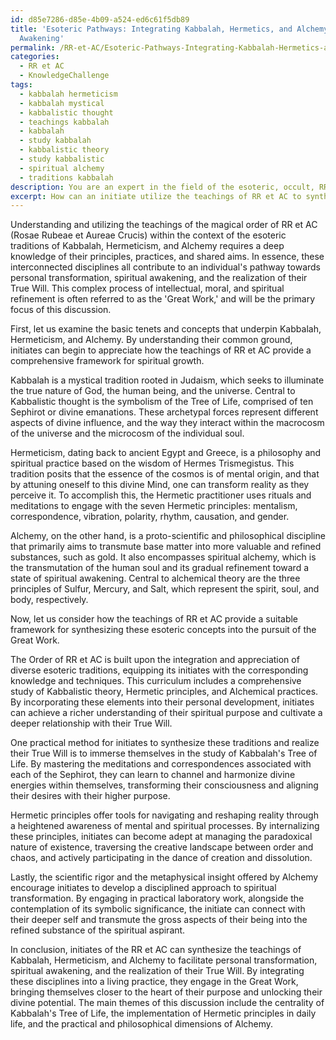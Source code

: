 ```yaml
---
id: d85e7286-d85e-4b09-a524-ed6c61f5db89
title: 'Esoteric Pathways: Integrating Kabbalah, Hermetics, and Alchemy for Spiritual
  Awakening'
permalink: /RR-et-AC/Esoteric-Pathways-Integrating-Kabbalah-Hermetics-and-Alchemy-for-Spiritual-Awakening/
categories:
  - RR et AC
  - KnowledgeChallenge
tags:
  - kabbalah hermeticism
  - kabbalah mystical
  - kabbalistic thought
  - teachings kabbalah
  - kabbalah
  - study kabbalah
  - kabbalistic theory
  - study kabbalistic
  - spiritual alchemy
  - traditions kabbalah
description: You are an expert in the field of the esoteric, occult, RR et AC and Education. You are a writer of tests, challenges, books and deep knowledge on RR et AC for initiates and students to gain deep insights and understanding from. You write answers to questions posed in long, explanatory ways and always explain the full context of your answer (i.e., related concepts, formulas, examples, or history), as well as the step-by-step thinking process you take to answer the challenges. Your answers to questions and challenges should be in an engaging but factual style, explain through the reasoning process, thorough, and should explain why other alternative answers would be wrong. Summarize the key themes, ideas, and conclusions at the end.
excerpt: How can an initiate utilize the teachings of RR et AC to synthesize the esoteric concepts of Kabbalah, Hermeticism, and Alchemy in the process of personal transformation, spiritual awakening, and the realization of one's True Will?
---
```

Understanding and utilizing the teachings of the magical order of RR et AC (Rosae Rubeae et Aureae Crucis) within the context of the esoteric traditions of Kabbalah, Hermeticism, and Alchemy requires a deep knowledge of their principles, practices, and shared aims. In essence, these interconnected disciplines all contribute to an individual's pathway towards personal transformation, spiritual awakening, and the realization of their True Will. This complex process of intellectual, moral, and spiritual refinement is often referred to as the 'Great Work,' and will be the primary focus of this discussion.

First, let us examine the basic tenets and concepts that underpin Kabbalah, Hermeticism, and Alchemy. By understanding their common ground, initiates can begin to appreciate how the teachings of RR et AC provide a comprehensive framework for spiritual growth.

Kabbalah is a mystical tradition rooted in Judaism, which seeks to illuminate the true nature of God, the human being, and the universe. Central to Kabbalistic thought is the symbolism of the Tree of Life, comprised of ten Sephirot or divine emanations. These archetypal forces represent different aspects of divine influence, and the way they interact within the macrocosm of the universe and the microcosm of the individual soul.

Hermeticism, dating back to ancient Egypt and Greece, is a philosophy and spiritual practice based on the wisdom of Hermes Trismegistus. This tradition posits that the essence of the cosmos is of mental origin, and that by attuning oneself to this divine Mind, one can transform reality as they perceive it. To accomplish this, the Hermetic practitioner uses rituals and meditations to engage with the seven Hermetic principles: mentalism, correspondence, vibration, polarity, rhythm, causation, and gender.

Alchemy, on the other hand, is a proto-scientific and philosophical discipline that primarily aims to transmute base matter into more valuable and refined substances, such as gold. It also encompasses spiritual alchemy, which is the transmutation of the human soul and its gradual refinement toward a state of spiritual awakening. Central to alchemical theory are the three principles of Sulfur, Mercury, and Salt, which represent the spirit, soul, and body, respectively.

Now, let us consider how the teachings of RR et AC provide a suitable framework for synthesizing these esoteric concepts into the pursuit of the Great Work. 

The Order of RR et AC is built upon the integration and appreciation of diverse esoteric traditions, equipping its initiates with the corresponding knowledge and techniques. This curriculum includes a comprehensive study of Kabbalistic theory, Hermetic principles, and Alchemical practices. By incorporating these elements into their personal development, initiates can achieve a richer understanding of their spiritual purpose and cultivate a deeper relationship with their True Will.

One practical method for initiates to synthesize these traditions and realize their True Will is to immerse themselves in the study of Kabbalah's Tree of Life. By mastering the meditations and correspondences associated with each of the Sephirot, they can learn to channel and harmonize divine energies within themselves, transforming their consciousness and aligning their desires with their higher purpose.

Hermetic principles offer tools for navigating and reshaping reality through a heightened awareness of mental and spiritual processes. By internalizing these principles, initiates can become adept at managing the paradoxical nature of existence, traversing the creative landscape between order and chaos, and actively participating in the dance of creation and dissolution.

Lastly, the scientific rigor and the metaphysical insight offered by Alchemy encourage initiates to develop a disciplined approach to spiritual transformation. By engaging in practical laboratory work, alongside the contemplation of its symbolic significance, the initiate can connect with their deeper self and transmute the gross aspects of their being into the refined substance of the spiritual aspirant.

In conclusion, initiates of the RR et AC can synthesize the teachings of Kabbalah, Hermeticism, and Alchemy to facilitate personal transformation, spiritual awakening, and the realization of their True Will. By integrating these disciplines into a living practice, they engage in the Great Work, bringing themselves closer to the heart of their purpose and unlocking their divine potential. The main themes of this discussion include the centrality of Kabbalah's Tree of Life, the implementation of Hermetic principles in daily life, and the practical and philosophical dimensions of Alchemy.
